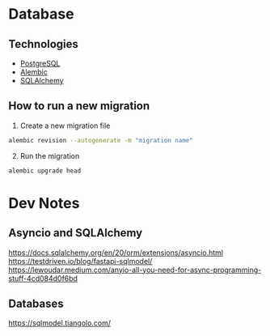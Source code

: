 # Database

## Technologies
- [PostgreSQL](https://www.postgresql.org/)
- [Alembic](https://alembic.sqlalchemy.org/en/latest/)
- [SQLAlchemy](https://www.sqlalchemy.org/)

## How to run a new migration
1. Create a new migration file
```bash
alembic revision --autogenerate -m "migration name"
```
2. Run the migration
```bash
alembic upgrade head
```

# Dev Notes

## Asyncio and SQLAlchemy

https://docs.sqlalchemy.org/en/20/orm/extensions/asyncio.html
https://testdriven.io/blog/fastapi-sqlmodel/
https://lewoudar.medium.com/anyio-all-you-need-for-async-programming-stuff-4cd084d0f6bd

## Databases
https://sqlmodel.tiangolo.com/
